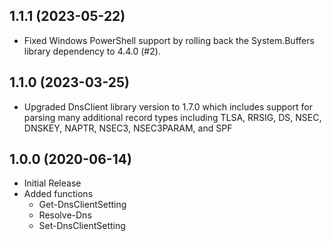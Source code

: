 ## 1.1.1 (2023-05-22)

* Fixed Windows PowerShell support by rolling back the System.Buffers library dependency to 4.4.0 (#2).

## 1.1.0 (2023-03-25)

* Upgraded DnsClient library version to 1.7.0 which includes support for parsing many additional record types including TLSA, RRSIG, DS, NSEC, DNSKEY, NAPTR, NSEC3, NSEC3PARAM, and SPF

## 1.0.0 (2020-06-14)

* Initial Release
* Added functions
  * Get-DnsClientSetting
  * Resolve-Dns
  * Set-DnsClientSetting
